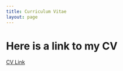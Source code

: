 ```yaml
---
title: Curriculum Vitae
layout: page
---
```


# Here is a link to my CV


[CV Link](/DEVeco_cv1.pdf)